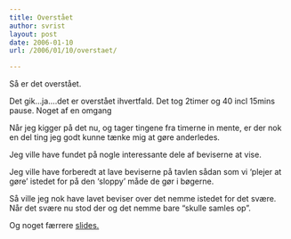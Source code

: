 ```yaml
---
title: Overstået
author: svrist
layout: post
date: 2006-01-10
url: /2006/01/10/overstaet/

---
```

Så er det overstået.

Det gik&#8230;ja&#8230;.det er overstået ihvertfald. Det tog 2timer og 40 incl 15mins pause. Noget af en omgang

Når jeg kigger på det nu, og tager tingene fra timerne in mente, er der nok en del ting jeg godt kunne tænke mig at gøre anderledes.
  
Jeg ville have fundet på nogle interessante dele af beviserne at vise.
  
Jeg ville have forberedt at lave beviserne på tavlen sådan som vi &#8216;plejer at gøre&#8217; istedet for på den &#8216;sloppy&#8217; måde de gør i bøgerne.

Så ville jeg nok have lavet beviser over det nemme istedet for det svære. Når det svære nu stod der og det nemme bare &#8220;skulle samles op&#8221;.

Og noget færrere [slides.][1]

 [1]: http://seet.dk/~seet/pres.pdf